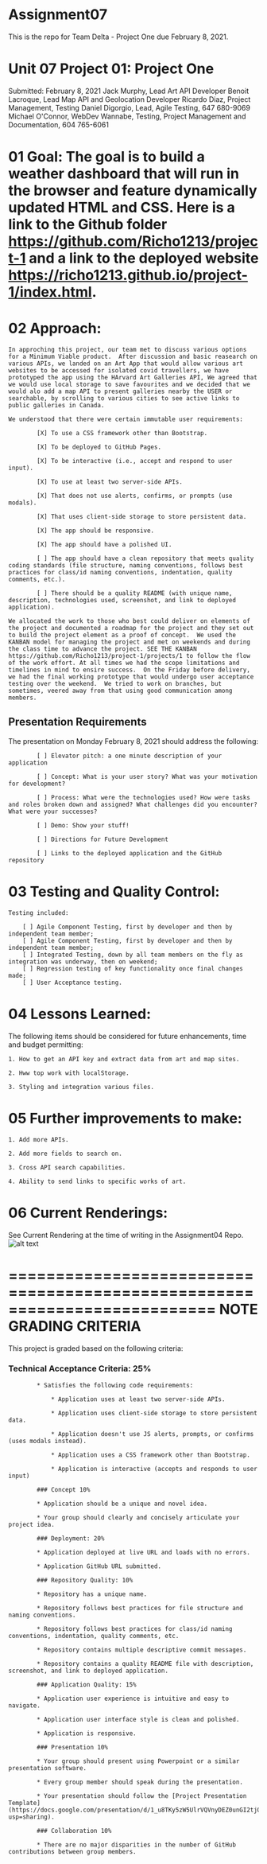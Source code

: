 # Assignment07

This is the repo for Team Delta - Project One due February 8, 2021.


# Unit 07 Project 01: Project One

Submitted: February 8, 2021
            Jack Murphy, Lead Art API Developer
            Benoit Lacroque, Lead Map API and Geolocation Developer
            Ricardo Diaz, Project Management, Testing
            Daniel Digorgio, Lead, Agile Testing, 647 680-9069
            Michael O'Connor, WebDev Wannabe, Testing, Project Management and Documentation, 604 765-6061

# 01 Goal: The goal is to build a weather dashboard that will run in the browser and feature dynamically updated HTML and CSS. Here is a link to the Github folder https://github.com/Richo1213/project-1 and a link to the deployed website  https://richo1213.github.io/project-1/index.html.

# 02 Approach:

    In approching this project, our team met to discuss various options for a Minimum Viable product.  After discussion and basic reasearch on various APIs, we landed on an Art App that would allow various art websites to be accessed for isolated covid travellers, we have prototyped the app using the HArvard Art Galleries API, We agreed that we would use local storage to save favourites and we decided that we would alo add a map API to present galleries nearby the USER or searchable, by scrolling to various cities to see active links to public galleries in Canada.

    We understood that there were certain immutable user requirements: 
            
            [X] To use a CSS framework other than Bootstrap.

            [X] To be deployed to GitHub Pages.

            [X] To be interactive (i.e., accept and respond to user input).

            [X] To use at least two server-side APIs.

            [X] That does not use alerts, confirms, or prompts (use modals).

            [X] That uses client-side storage to store persistent data.

            [X] The app should be responsive.

            [X] The app should have a polished UI.

            [ ] The app should have a clean repository that meets quality coding standards (file structure, naming conventions, follows best practices for class/id naming conventions, indentation, quality comments, etc.).

            [ ] There should be a quality README (with unique name, description, technologies used, screenshot, and link to deployed application).

    We allocated the work to those who best could deliver on elements of the project and documented a roadmap for the project and they set out to build the project element as a proof of concept.  We used the KANBAN model for managing the project and met on weekends and during the class time to advance the project. SEE THE KANBAN https://github.com/Richo1213/project-1/projects/1 to follow the flow of the work effort. At all times we had the scope limitations and timelines in mind to ensire success.  On the Friday before delivery, we had the final working prototype that would undergo user acceptance testing over the weekend.  We tried to work on branches, but sometimes, veered away from that using good communication among members.


## Presentation Requirements

The presentation on Monday February 8, 2021 should address the following: 

            [ ] Elevator pitch: a one minute description of your application

            [ ] Concept: What is your user story? What was your motivation for development?

            [ ] Process: What were the technologies used? How were tasks and roles broken down and assigned? What challenges did you encounter? What were your successes?

            [ ] Demo: Show your stuff!

            [ ] Directions for Future Development

            [ ] Links to the deployed application and the GitHub repository

# 03 Testing and Quality Control:

    Testing included:

        [ ] Agile Component Testing, first by developer and then by independent team member;
        [ ] Agile Component Testing, first by developer and then by independent team member;
        [ ] Integrated Testing, down by all team members on the fly as integration was underway, then on weekend;
        [ ] Regression testing of key functionality once final changes made;
        [ ] User Acceptance testing.

# 04 Lessons Learned:

The following items should be considered for future enhancements, time and budget permitting:

    1. How to get an API key and extract data from art and map sites.

    2. Hww top work with localStorage.

    3. Styling and integration various files.


# 05 Further improvements to make:

    1. Add more APIs.

    2. Add more fields to search on.

    3. Cross API search capabilities.

    4. Ability to send links to specific works of art.


# 06 Current Renderings:

See Current Rendering at the time of writing in the Assignment04 Repo. 
![alt text](Assets/Images/TBD)



==========================================================================
NOTE GRADING CRITERIA
==========================================================================
This project is graded based on the following criteria:

### Technical Acceptance Criteria: 25%

            * Satisfies the following code requirements:

                * Application uses at least two server-side APIs.

                * Application uses client-side storage to store persistent data.

                * Application doesn't use JS alerts, prompts, or confirms (uses modals instead).

                * Application uses a CSS framework other than Bootstrap.

                * Application is interactive (accepts and responds to user input)

            ### Concept 10%

            * Application should be a unique and novel idea.

            * Your group should clearly and concisely articulate your project idea.

            ### Deployment: 20%

            * Application deployed at live URL and loads with no errors.

            * Application GitHub URL submitted.

            ### Repository Quality: 10%

            * Repository has a unique name.

            * Repository follows best practices for file structure and naming conventions.

            * Repository follows best practices for class/id naming conventions, indentation, quality comments, etc.

            * Repository contains multiple descriptive commit messages.

            * Repository contains a quality README file with description, screenshot, and link to deployed application.

            ### Application Quality: 15%

            * Application user experience is intuitive and easy to navigate.

            * Application user interface style is clean and polished.

            * Application is responsive.

            ### Presentation 10%

            * Your group should present using Powerpoint or a similar presentation software.

            * Every group member should speak during the presentation.

            * Your presentation should follow the [Project Presentation Template](https://docs.google.com/presentation/d/1_u8TKy5zW5UlrVQVnyDEZ0unGI2tjQPDEpA0FNuBKAw/edit?usp=sharing).

            ### Collaboration 10%

            * There are no major disparities in the number of GitHub contributions between group members.